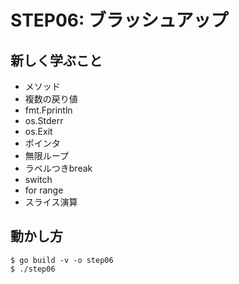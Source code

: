# STEP06: ブラッシュアップ

## 新しく学ぶこと

* メソッド
* 複数の戻り値
* fmt.Fprintln
* os.Stderr
* os.Exit
* ポインタ
* 無限ループ
* ラベルつきbreak
* switch
* for range
* スライス演算

## 動かし方

```
$ go build -v -o step06
$ ./step06
```
